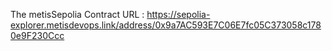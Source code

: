 The metisSepolia Contract URL : https://sepolia-explorer.metisdevops.link/address/0x9a7AC593E7C06E7fc05C373058c1780e9F230Ccc
